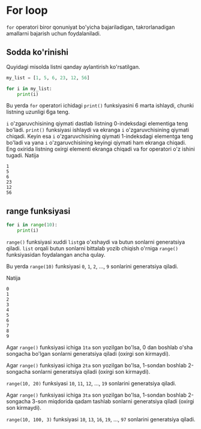 # For loop

`for` operatori biror qonuniyat bo'yicha bajariladigan, takrorlanadigan
amallarni bajarish uchun foydalaniladi.

## Sodda ko'rinishi

Quyidagi misolda listni qanday aylantirish ko'rsatilgan.

```python {3}
my_list = [1, 5, 6, 23, 12, 56]

for i in my_list:
    print(i)
```

Bu yerda `for` operatori ichidagi `print()` funksiyasini 6 marta ishlaydi,
chunki listning uzunligi 6ga teng.

`i` o'zgaruvchisining qiymati dastlab listning 0-indeksdagi elementiga teng
bo'ladi. `print()` funksiyasi ishlaydi va ekranga `i` o'zgaruvchisining
qiymati chiqadi. Keyin esa `i` o'zgaruvchisining qiymati 1-indeksdagi
elementga teng bo'ladi va yana `i` o'zgaruvchisining keyingi qiymati ham ekranga
chiqadi. Eng oxirida listning oxirgi elementi ekranga chiqadi va for operatori
o'z ishini tugadi. Natija

```text
1
5
6
23
12
56
```

## range funksiyasi

```python {1}
for i in range(10):
    print(i)
```

`range()` funksiyasi xuddi `list`ga o'xshaydi va butun sonlarni generatsiya qiladi.
`list` orqali butun sonlarni bittalab yozib chiqish o'rniga `range()` funksiyasidan
foydalangan ancha qulay.

Bu yerda `range(10)` funksiyasi `0`, `1`, `2`, ..., `9` sonlarini generatsiya qiladi.

Natija

```text
0
1
2
3
4
5
6
7
8
9
```

Agar `range()` funksiyasi ichiga `1ta` son yozilgan bo'lsa, 0 dan boshlab o'sha
songacha bo'lgan sonlarni generatsiya qiladi (oxirgi son kirmaydi).

Agar `range()` funksiyasi ichiga `2ta` son yozilgan bo'lsa, 1-sondan boshlab
2-songacha sonlarni generatsiya qiladi (oxirgi son kirmaydi).

`range(10, 20)` funksiyasi `10`, `11`, `12`, ..., `19` sonlarini generatsiya
qiladi.

Agar `range()` funksiyasi ichiga `3ta` son yozilgan bo'lsa, 1-sondan boshlab
2-songacha 3-son miqdorida qadam tashlab sonlarni generatsiya qiladi
(oxirgi son kirmaydi).

`range(10, 100, 3)` funksiyasi `10`, `13`, `16`, `19`, ..., `97` sonlarini
generatsiya qiladi.
